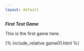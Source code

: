 ```yaml
---
layout: default
---
```


***First Test Game***

This is the first game here. 

{% include_relative game01.html %}